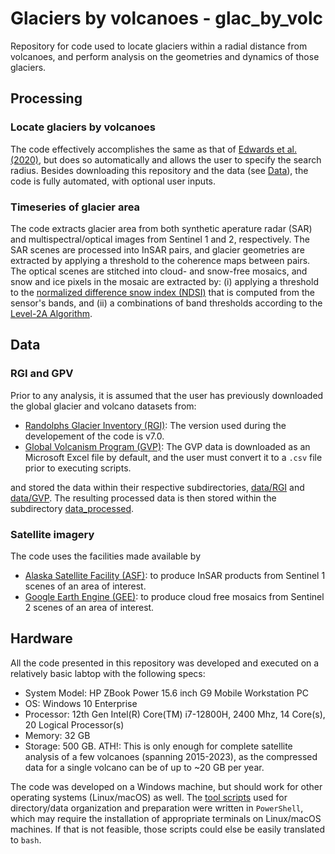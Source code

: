 # Glaciers by volcanoes - glac_by_volc

Repository for code used to locate glaciers within a radial distance from volcanoes, and perform analysis on the geometries and dynamics of those glaciers. 



## Processing

### Locate glaciers by volcanoes

The code effectively accomplishes the same as that of [Edwards et al. (2020)](https://doi.org/10.1016/j.gloplacha.2020.103356), but does so automatically and allows the user to specify the search radius. Besides downloading this repository and the data (see [Data](#data)), the code is fully automated, with optional user inputs.

### Timeseries of glacier area

The code extracts glacier area from both synthetic aperature radar (SAR) and multispectral/optical images from Sentinel 1 and 2, respectively. The SAR scenes are processed into InSAR pairs, and glacier geometries are extracted by applying a threshold to the coherence maps between pairs. The optical scenes are stitched into cloud- and snow-free mosaics, and snow and ice pixels in the mosaic are extracted by: (i) applying a threshold to the [normalized difference snow index (NDSI)](https://custom-scripts.sentinel-hub.com/sentinel-2/ndsi/) that is computed from the sensor's bands, and (ii) a combinations of band thresholds according to the [Level-2A Algorithm](https://sentinels.copernicus.eu/web/sentinel/technical-guides/sentinel-2-msi/level-2a/algorithm-overview).



## Data

### RGI and GPV

Prior to any analysis, it is assumed that the user has previously downloaded the global glacier and volcano datasets from:
 - [Randolphs Glacier Inventory (RGI)](http://www.glims.org/rgi_user_guide/welcome.html): The version used during the developement of the code is v7.0.
 - [Global Volcanism Program (GVP)](https://volcano.si.edu/volcanolist_holocene.cfm): The GVP data is downloaded as an Microsoft Excel file by default, and the user must convert it to a `.csv` file prior to executing scripts.

and stored the data within their respective subdirectories, [data/RGI](./data/RGI) and [data/GVP](./data/GVP). The resulting processed data is then stored within the subdirectory [data_processed](./data_processed).

### Satellite imagery

The code uses the facilities made available by 
 - [Alaska Satellite Facility (ASF)](https://asf.alaska.edu/): to produce InSAR products from Sentinel 1 scenes of an area of interest.
 - [Google Earth Engine (GEE)](https://earthengine.google.com/): to produce cloud free mosaics from Sentinel 2 scenes of an area of interest.



## Hardware

All the code presented in this repository was developed and executed on a relatively basic labtop with the following specs:
 - System Model:	HP ZBook Power 15.6 inch G9 Mobile Workstation PC
 - OS: Windows 10 Enterprise
 - Processor:	12th Gen Intel(R) Core(TM) i7-12800H, 2400 Mhz, 14 Core(s), 20 Logical Processor(s)
 - Memory: 32 GB
 - Storage: 500 GB. ATH!: This is only enough for complete satellite analysis of a few volcanoes (spanning 2015-2023), as the compressed data for a single volcano can be of up to ~20 GB per year.

The code was developed on a Windows machine, but should work for other operating systems (Linux/macOS) as well. The [tool scripts](./tools) used for directory/data organization and preparation were written in `PowerShell`, which may require the installation of appropriate terminals on Linux/macOS machines. If that is not feasible, those scripts could else be easily translated to `bash`.
